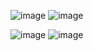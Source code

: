 ![image](https://user-images.githubusercontent.com/69692410/226342362-7a6f73b8-3238-4fa9-bd7f-7cba25492c53.png)
![image](https://user-images.githubusercontent.com/69692410/226342476-e1c92c26-b7cb-42da-892a-0b13856c0381.png)

![image](https://user-images.githubusercontent.com/69692410/226345510-f4cfcb56-5750-492a-a8ed-60c326a7a19e.png)
![image](https://user-images.githubusercontent.com/69692410/226345019-312b70a3-af51-4fbf-aecc-ead20e9b6383.png)

